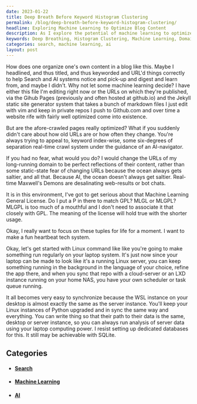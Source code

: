 ```yaml
---
date: 2023-01-22
title: Deep Breath Before Keyword Histogram Clustering
permalink: /blog/deep-breath-before-keyword-histogram-clustering/
headline: Exploring Machine Learning to Optimize Blog Content
description: As I explore the potential of machine learning to optimize my blog content, I am considering changes to my domain URLs to appeal to search and AI systems. Additionally, I plan to create an MLGL license and a heartbeat tech system, and use Linux commands to keep my laptop and server instances in sync. By leveraging my laptop computing power to analyze server data, I am confident I can create a more effective blog post.
keywords: Deep Breathing, Histogram Clustering, Machine Learning, Domain URLs, Search, AI, MLGL License, Heartbeat Tech System, Linux Commands, Laptop Computing, Server Data, Optimize Content, URLs, Content Appeal
categories: search, machine learning, ai
layout: post
---
```


How does one organize one's own content in a blog like this. Maybe I headlined,
and thus titled, and thus keyworded and URL'd things correctly to help Search
and AI systems notice and pick-up and digest and learn from, and maybe I
didn't. Why not let some machine learning decide? I have either this file I'm
editing right now or the URLs on which they're published, via the Gihub Pages
(previously and often hosted at github.io) and the Jekyll static site generator
system that takes a bunch of markdown files I just edit with vim and keep in
private repos I push to Github.com and over time a website rife with fairly
well optimized come into existence.

But are the afore-crawled pages really optimized? What if you suddenly didn't
care about how old URLs are or how often they change. You're always trying to
appeal to, keyword index-wise, some six-degrees of separation real-time crawl
system under the guidance of an AI-navigator.

If you had no fear, what would you do? I would change the URLs of my
long-running domain to be perfect reflections of their content, rather than
some static-state fear of changing URLs because the ocean always gets saltier,
and all that. Because AI, the ocean doesn't always get saltier. Real-time
Maxwell's Demons are desalinating web-results or bot chats.

It is in this environment, I've got to get serious about that Machine Learning
General License. Do I put a P in there to match GPL? MLGL or MLGPL? MLGPL is
too much of a mouthful and I don't need to associate it that closely with GPL.
The meaning of the license will hold true with the shorter usage.

Okay, I really want to focus on these tuples for life for a moment. I want to
make a fun heartbeat tech system.

Okay, let's get started with Linux command like like you're going to make
something run regularly on your laptop system. It's just now since your laptop
can be made to look like it's a running Linux server, you can keep something
running in the background in the language of your choice, refine the app
there, and when you sync that repo with a cloud-server or an LXD instance
running on your home NAS, you have your own scheduler or task queue running.

It all becomes very easy to synchronize because the WSL instance on your
desktop is almost exactly the same as the server instance. You'll keep your
Linux instances of Python upgraded and in sync the same way and everything. You
can write thing so that their path to their data is the same, desktop or server
instance, so you can always run analysis of server data using your laptop
computing power. I resist setting up dedicated databases for this. It still may
be achievable with SQLite.


## Categories

<ul>
<li><h4><a href='/search/'>Search</a></h4></li>
<li><h4><a href='/machine-learning/'>Machine Learning</a></h4></li>
<li><h4><a href='/ai/'>AI</a></h4></li></ul>